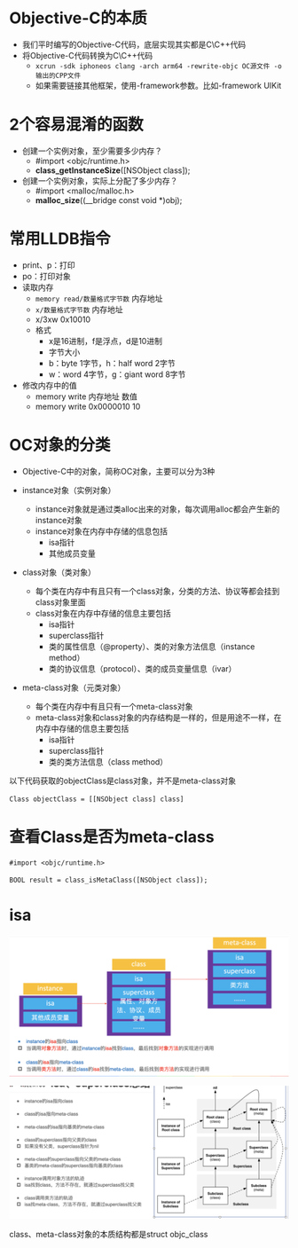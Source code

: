# Objective-C的本质

- 我们平时编写的Objective-C代码，底层实现其实都是C\C++代码
- 将Objective-C代码转换为C\C++代码
  - `xcrun -sdk iphoneos clang -arch arm64 -rewrite-objc OC源文件 -o 输出的CPP文件`
  - 如果需要链接其他框架，使用-framework参数。比如-framework UIKit

# 2个容易混淆的函数

- 创建一个实例对象，至少需要多少内存？
  - \#import <objc/runtime.h>
  - **class_getInstanceSize**([NSObject class]);
- 创建一个实例对象，实际上分配了多少内存？
  - \#import <malloc/malloc.h>
  - **malloc_size**((__bridge const void *)obj);

# 常用LLDB指令

- print、p：打印
- po：打印对象
- 读取内存
  - `memory read/数量格式字节数` 内存地址
  - `x/数量格式字节数` 内存地址
  - x/3xw 0x10010
  - 格式
    - x是16进制，f是浮点，d是10进制
    - 字节大小
    - b：byte 1字节，h：half word 2字节
    - w：word 4字节，g：giant word 8字节
- 修改内存中的值
  - memory write 内存地址 数值
  - memory write 0x0000010 10

# OC对象的分类

- Objective-C中的对象，简称OC对象，主要可以分为3种

- instance对象（实例对象）
  - instance对象就是通过类alloc出来的对象，每次调用alloc都会产生新的instance对象
  - instance对象在内存中存储的信息包括
    - isa指针
    - 其他成员变量
- class对象（类对象）
  - 每个类在内存中有且只有一个class对象，分类的方法、协议等都会挂到class对象里面
  - class对象在内存中存储的信息主要包括
    - isa指针
    - superclass指针
    - 类的属性信息（@property）、类的对象方法信息（instance method）
    - 类的协议信息（protocol）、类的成员变量信息（ivar）
- meta-class对象（元类对象） 
  - 每个类在内存中有且只有一个meta-class对象
  - meta-class对象和class对象的内存结构是一样的，但是用途不一样，在内存中存储的信息主要包括
    - isa指针
    - superclass指针
    - 类的类方法信息（class method）

以下代码获取的objectClass是class对象，并不是meta-class对象

`Class objectClass = [[NSObject class] class]`

# 查看Class是否为meta-class

`#import <objc/runtime.h>`

`BOOL result = class_isMetaClass([NSObject class]);`

# isa

![](./imgs/instance_class_metacls.png)



![](./imgs/isa_supperclass.png)

class、meta-class对象的本质结构都是struct objc_class


